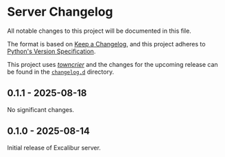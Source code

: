 # Server Changelog

All notable changes to this project will be documented in this file.

The format is based on [Keep a Changelog](https://keepachangelog.com/en/1.1.0/), and this project adheres to [Python's Version Specification](https://packaging.python.org/en/latest/specifications/version-specifiers/).

This project uses [_towncrier_](https://towncrier.readthedocs.io/) and the changes for the upcoming release can be found in the [`changelog.d`](./changelog.d) directory.

<!-- towncrier release notes start -->

## 0.1.1 - 2025-08-18

No significant changes.


## 0.1.0 - 2025-08-14

Initial release of Excalibur server.
